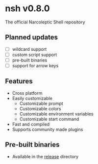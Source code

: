 # nsh v0.8.0
The official Narcoleptic Shell repository
## Planned updates
- [ ] wildcard support
- [ ] custom script support
- [ ] pre-built binaries
- [ ] support for arrow keys
## Features
- Cross platform
- Easily customizable
    - Customizable prompt
    - Customizable colors
    - Customizable environment variables
    - Customizable start command
- Fast and compiled
- Supports community made plugins
## Pre-built binaries
- Available in the [release](release) directory

